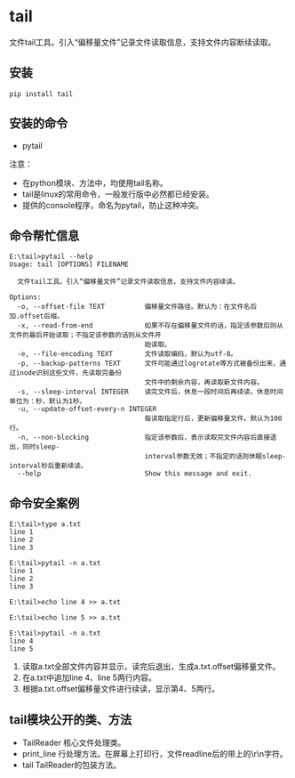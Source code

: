 # tail

文件tail工具。引入“偏移量文件”记录文件读取信息，支持文件内容断续读取。

## 安装

```
pip install tail
```

## 安装的命令

- pytail

注意：

- 在python模块、方法中，均使用tail名称。
- tail是linux的常用命令，一般发行版中必然都已经安装。
- 提供的console程序，命名为pytail，防止这种冲突。

## 命令帮忙信息

```
E:\tail>pytail --help
Usage: tail [OPTIONS] FILENAME

  文件tail工具。引入“偏移量文件”记录文件读取信息，支持文件内容续读。

Options:
  -o, --offset-file TEXT          偏移量文件路径。默认为：在文件名后加.offset后缀。
  -x, --read-from-end             如果不存在偏移量文件的话，指定该参数后则从文件的最后开始读取；不指定该参数的话则从文件开
                                  始读取。
  -e, --file-encoding TEXT        文件读取编码，默认为utf-8。
  -p, --backup-patterns TEXT      文件可能通过logrotate等方式被备份出来，通过inode识别这些文件，先读取完备份
                                  文件中的剩余内容，再读取新文件内容。
  -s, --sleep-interval INTEGER    读完文件后，休息一段时间后再续读。休息时间单位为：秒，默认为1秒。
  -u, --update-offset-every-n INTEGER
                                  每读取指定行后，更新偏移量文件。默认为100行。
  -n, --non-blocking              指定该参数后，表示读取完文件内容后直接退出，同时sleep-
                                  interval参数无效；不指定的话则休眠sleep-interval秒后重新续读。
  --help                          Show this message and exit.
```

## 命令安全案例

```
E:\tail>type a.txt
line 1
line 2
line 3

E:\tail>pytail -n a.txt
line 1
line 2
line 3

E:\tail>echo line 4 >> a.txt

E:\tail>echo line 5 >> a.txt

E:\tail>pytail -n a.txt
line 4
line 5
```

1. 读取a.txt全部文件内容并显示，读完后退出，生成a.txt.offset偏移量文件。
2. 在a.txt中追加line 4、line 5两行内容。
3. 根据a.txt.offset偏移量文件进行续读，显示第4、5两行。

## tail模块公开的类、方法

- TailReader 核心文件处理类。
- print_line 行处理方法。在屏幕上打印行，文件readline后的带上的\r\n字符。
- tail TailReader的包装方法。